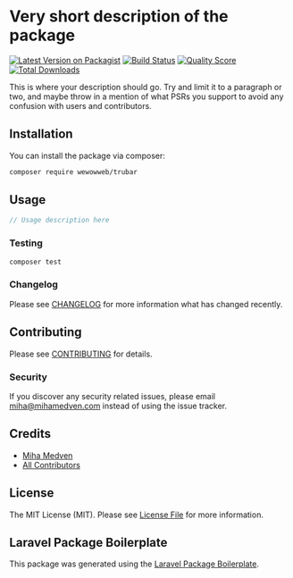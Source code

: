 # Very short description of the package

[![Latest Version on Packagist](https://img.shields.io/packagist/v/wewowweb/trubar.svg?style=flat-square)](https://packagist.org/packages/wewowweb/trubar)
[![Build Status](https://img.shields.io/travis/wewowweb/trubar/master.svg?style=flat-square)](https://travis-ci.org/wewowweb/trubar)
[![Quality Score](https://img.shields.io/scrutinizer/g/wewowweb/trubar.svg?style=flat-square)](https://scrutinizer-ci.com/g/wewowweb/trubar)
[![Total Downloads](https://img.shields.io/packagist/dt/wewowweb/trubar.svg?style=flat-square)](https://packagist.org/packages/wewowweb/trubar)

This is where your description should go. Try and limit it to a paragraph or two, and maybe throw in a mention of what PSRs you support to avoid any confusion with users and contributors.

## Installation

You can install the package via composer:

```bash
composer require wewowweb/trubar
```

## Usage

``` php
// Usage description here
```

### Testing

``` bash
composer test
```

### Changelog

Please see [CHANGELOG](CHANGELOG.md) for more information what has changed recently.

## Contributing

Please see [CONTRIBUTING](CONTRIBUTING.md) for details.

### Security

If you discover any security related issues, please email miha@mihamedven.com instead of using the issue tracker.

## Credits

- [Miha Medven](https://github.com/wewowweb)
- [All Contributors](../../contributors)

## License

The MIT License (MIT). Please see [License File](LICENSE.md) for more information.

## Laravel Package Boilerplate

This package was generated using the [Laravel Package Boilerplate](https://laravelpackageboilerplate.com).